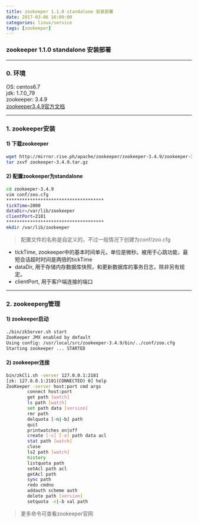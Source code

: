 ```yaml
---
title: zookeeper 1.1.0 standalone 安装部署
date: 2017-03-06 16:09:00
categories: linux/service
tags: [zookeeper]
---
```

### zookeeper 1.1.0 standalone 安装部署

---

### 0. 环境
OS: centos6.7  
jdk: 1.7.0_79  
zookeeper: 3.4.9  
[zookeeper3.4.9官方文档](http://zookeeper.apache.org/doc/r3.4.9/zookeeperStarted.html)  

---

### 1. zookeeper安装
#### 1) 下载zookeeper
``` bash
wget http://mirror.rise.ph/apache/zookeeper/zookeeper-3.4.9/zookeeper-3.4.9.tar.gz
tar zxvf zookeeper-3.4.9.tar.gz
```

#### 2) 配置zookeeper为standalone
``` bash
cd zookeeper-3.4.9
vim conf/zoo.cfg
*************************************
tickTime=2000
dataDir=/var/lib/zookeeper
clientPort=2181
*************************************
mkdir /var/lib/zookeeper
```
> 配置文件的名称是自定义的，不过一般情况下创建为conf/zoo.cfg
- tickTime, zookeeper中的基本时间单元，单位是微秒。被用于心跳功能，最短会话超时时间是两倍的tickTime
- dataDir, 用于存储内存数据库快照，和更新数据库的事务日志，除非另有规定。
- clientPort, 用于客户端连接的端口

---

### 2. zookeeperg管理
#### 1) zookeeper启动
``` bash
./bin/zkServer.sh start
ZooKeeper JMX enabled by default
Using config: /usr/local/src/zookeeper-3.4.9/bin/../conf/zoo.cfg
Starting zookeeper ... STARTED
```

#### 2) zookeeper连接
``` bash
bin/zkCli.sh -server 127.0.0.1:2181
[zk: 127.0.0.1:2181(CONNECTED) 0] help
ZooKeeper -server host:port cmd args
        connect host:port
        get path [watch]
        ls path [watch]
        set path data [version]
        rmr path
        delquota [-n|-b] path
        quit
        printwatches on|off
        create [-s] [-e] path data acl
        stat path [watch]
        close
        ls2 path [watch]
        history
        listquota path
        setAcl path acl
        getAcl path
        sync path
        redo cmdno
        addauth scheme auth
        delete path [version]
        setquota -n|-b val path
```
> 更多命令可查看zookeeper官网
